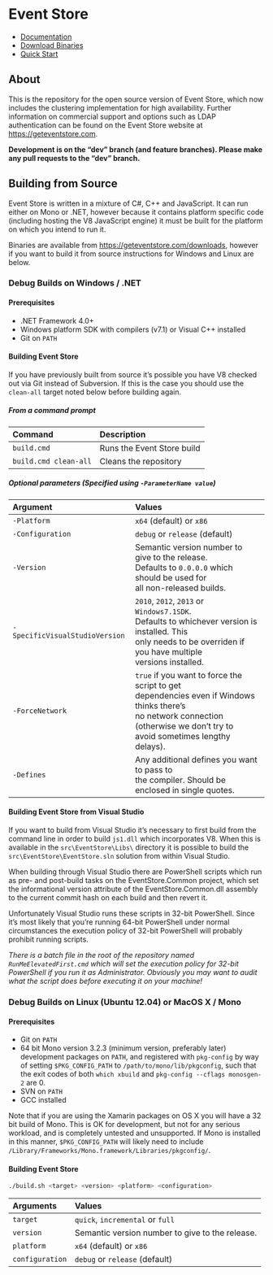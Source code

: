# Event Store

- [Documentation](http://docs.geteventstore.com)
- [Download Binaries](https://geteventstore.com/downloads)
- [Quick Start](http://docs.geteventstore.com/server/latest)

## About

This is the repository for the open source version of Event Store, which now includes the clustering implementation for high availability. Further information on commercial support and options such as LDAP authentication can be found on the Event Store website at https://geteventstore.com.

**Development is on the “dev” branch (and feature branches). Please make any pull requests to the “dev” branch.**

## Building from Source

Event Store is written in a mixture of C#, C++ and JavaScript. It can run either on Mono or .NET, however because it contains platform specific code (including hosting the V8 JavaScript engine) it must be built for the platform on which you intend to run it.

Binaries are available from https://geteventstore.com/downloads, however if you want to build it from source instructions for Windows and Linux are below.

### Debug Builds on Windows / .NET

#### Prerequisites

- .NET Framework 4.0+
- Windows platform SDK with compilers (v7.1) or Visual C++ installed
- Git on `PATH`

#### Building Event Store

If you have previously built from source it’s possible you have V8 checked out via Git instead of Subversion. If this is the case you should use the `clean-all` target noted below before building again.

##### From a command prompt

Command               | Description
:-------------------- | :----------
`build.cmd`           | Runs the Event Store build
`build.cmd clean-all` | Cleans the repository

##### Optional parameters (Specified using `-ParameterName value`)

Argument                       | Values
:----------------------------- | :-----
`-Platform`                    | `x64` (default) or `x86`
`-Configuration`               | `debug` or `release` (default)
`-Version`                     | Semantic version number to give to the release.<br>Defaults to `0.0.0.0` which should be used for<br>all non-released builds.
`-SpecificVisualStudioVersion` | `2010`, `2012`, `2013` or `Windows7.1SDK`.<br>Defaults to whichever version is installed. This<br>only needs to be overriden if you have multiple<br>versions installed.
`-ForceNetwork`                | `true` if you want to force the script to get<br>dependencies even if Windows thinks there’s<br>no network connection (otherwise we don’t try to<br>avoid sometimes lengthy delays).
`-Defines`                     | Any additional defines you want to pass to<br>the compiler. Should be enclosed in single quotes.

#### Building Event Store from Visual Studio

If you want to build from Visual Studio it’s necessary to first build from the command line in order to build `js1.dll` which incorporates V8. When this is available in the `src\EventStore\Libs\` directory it is possible to build the `src\EventStore\EventStore.sln` solution from within Visual Studio.

When building through Visual Studio there are PowerShell scripts which run as pre- and post-build tasks on the EventStore.Common project, which set the informational version attribute of the EventStore.Common.dll assembly to the current commit hash on each build and then revert it.

Unfortunately Visual Studio runs these scripts in 32-bit PowerShell. Since it’s most likely that you’re running 64-bit PowerShell under normal circumstances the execution policy of 32-bit PowerShell will probably prohibit running scripts.

*There is a batch file in the root of the repository named `RunMeElevatedFirst.cmd` which will set the execution policy for 32-bit PowerShell if you run it as Administrator. Obviously you may want to audit what the script does before executing it on your machine!*

### Debug Builds on Linux (Ubuntu 12.04) or MacOS X / Mono

#### Prerequisites

- Git on `PATH`
- 64 bit Mono version 3.2.3 (minimum version, preferably later) development packages on `PATH`, and registered with `pkg-config` by way of setting `$PKG_CONFIG_PATH` to `/path/to/mono/lib/pkgconfig`, such that the exit codes of both `which xbuild` and `pkg-config --cflags monosgen-2` are 0.
- SVN on `PATH`
- GCC installed

Note that if you are using the Xamarin packages on OS X you will have a 32 bit build of Mono. This is OK for development, but not for any serious workload, and is completely untested and unsupported. If Mono is installed in this manner, `$PKG_CONFIG_PATH` will likely need to include `/Library/Frameworks/Mono.framework/Libraries/pkgconfig/`.

#### Building Event Store

```bash
./build.sh <target> <version> <platform> <configuration>
```

Arguments       | Values
:-------------- | :-----
`target`        | `quick`, `incremental` or `full`
`version`       | Semantic version number to give to the release.
`platform`      | `x64` (default) or `x86`
`configuration` | `debug` or `release` (default)
